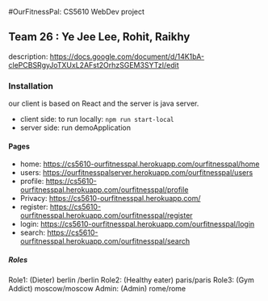 #OurFitnessPal: CS5610 WebDev project 
## Team 26 : Ye Jee Lee, Rohit, Raikhy

description:  https://docs.google.com/document/d/14K1bA-clePCBSRgyJoTXUxL2AFst2OrhzSGEM3SYTzI/edit 

### Installation
our client is based on React and the server is java server.
- client side: to run locally: `npm run start-local`
- server side: run demoApplication

#### Pages
- home: https://cs5610-ourfitnesspal.herokuapp.com/ourfitnesspal/home
- users: https://ourfitnesspalserver.herokuapp.com/ourfitnesspal/users
- profile: https://cs5610-ourfitnesspal.herokuapp.com/ourfitnesspal/profile
- Privacy: https://cs5610-ourfitnesspal.herokuapp.com/
- register: https://cs5610-ourfitnesspal.herokuapp.com/ourfitnesspal/register
- login: https://cs5610-ourfitnesspal.herokuapp.com/ourfitnesspal/login
- search: https://cs5610-ourfitnesspal.herokuapp.com/ourfitnesspal/search

##### Roles
Role1: (Dieter) berlin /berlin
Role2: (Healthy eater) paris/paris
Role3: (Gym Addict) moscow/moscow
Admin: (Admin) rome/rome

